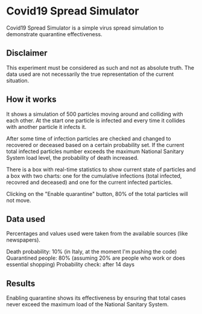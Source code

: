 # Covid19 Spread Simulator

Covid19 Spread Simulator is a simple virus spread simulation to demonstrate quarantine effectiveness.

## Disclaimer

This experiment must be considered as such and not as absolute truth.
The data used are not necessarily the true representation of the current situation.

## How it works

It shows a simulation of 500 particles moving around and colliding with each other. 
At the start one particle is infected and every time it collides with another particle it infects it.

After some time of infection particles are checked and changed to recovered or deceased based on a certain probability set.
If the current total infected particles number exceeds the maximum National Sanitary System load level, the probability of death increased.

There is a box with real-time statistics to show current state of particles and a box with two charts: one for the cumulative infections (total infected, recovred and deceased) and one for the current infected particles.

Clicking on the "Enable quarantine" button, 80% of the total particles will not move.

## Data used

Percentages and values used were taken from the available sources (like newspapers).

Death probability: 10% (in Italy, at the moment I'm pushing the code)
Quarantined people: 80% (assuming 20% are people who work or does essential shopping)
Probability check: after 14 days

## Results

Enabling quarantine shows its effectiveness by ensuring that total cases never exceed the maximum load of the National Sanitary System.
